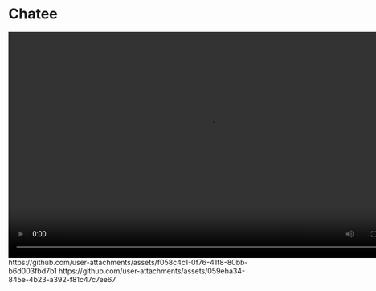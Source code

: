 # Chatee


<video width="800" height="450" controls>
  <source src="https://github.com/user-attachments/assets/f058c4c1-0f76-41f8-80bb-b6d003fbd7b1" type="video/mp4">
</video>
https://github.com/user-attachments/assets/f058c4c1-0f76-41f8-80bb-b6d003fbd7b1
https://github.com/user-attachments/assets/059eba34-845e-4b23-a392-f81c47c7ee67


